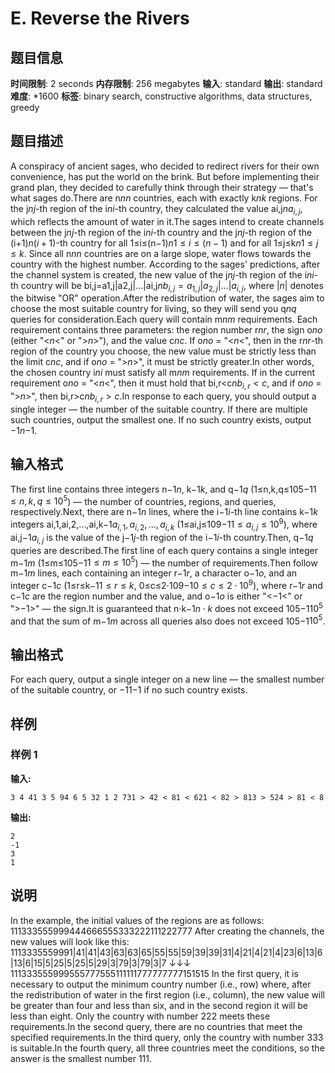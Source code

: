 # E. Reverse the Rivers

## 题目信息

**时间限制**: 2 seconds
**内存限制**: 256 megabytes
**输入**: standard
**输出**: standard
**难度**: *1600
**标签**: binary search, constructive algorithms, data structures, greedy

## 题目描述

A conspiracy of ancient sages, who decided to redirect rivers for their own convenience, has put the world on the brink. But before implementing their grand plan, they decided to carefully think through their strategy — that's what sages do.There are n$n$$n$ countries, each with exactly k$n$$k$ regions. For the j$n$$j$-th region of the i$n$$i$-th country, they calculated the value ai,j$n$$a_{i,j}$, which reflects the amount of water in it.The sages intend to create channels between the j$n$$j$-th region of the i$n$$i$-th country and the j$n$$j$-th region of the (i+1)$n$$(i + 1)$-th country for all 1≤i≤(n−1)$n$$1 \leq i \leq (n - 1)$ and for all 1≤j≤k$n$$1 \leq j \leq k$. Since all n$n$$n$ countries are on a large slope, water flows towards the country with the highest number. According to the sages' predictions, after the channel system is created, the new value of the j$n$$j$-th region of the i$n$$i$-th country will be bi,j=a1,j|a2,j|...|ai,j$n$$b_{i,j} = a_{1,j} | a_{2,j} | ... | a_{i,j}$, where |$n$$|$ denotes the bitwise "OR" operation.After the redistribution of water, the sages aim to choose the most suitable country for living, so they will send you q$n$$q$ queries for consideration.Each query will contain m$n$$m$ requirements. Each requirement contains three parameters: the region number r$n$$r$, the sign o$n$$o$ (either "<$n$$<$" or ">$n$$>$"), and the value c$n$$c$. If o$n$$o$ = "<$n$$<$", then in the r$n$$r$-th region of the country you choose, the new value must be strictly less than the limit c$n$$c$, and if o$n$$o$ = ">$n$$>$", it must be strictly greater.In other words, the chosen country i$n$$i$ must satisfy all m$n$$m$ requirements. If in the current requirement o$n$$o$ = "<$n$$<$", then it must hold that bi,r<c$n$$b_{i,r} < c$, and if o$n$$o$ = ">$n$$>$", then bi,r>c$n$$b_{i,r} > c$.In response to each query, you should output a single integer — the number of the suitable country. If there are multiple such countries, output the smallest one. If no such country exists, output −1$n$$-1$.

## 输入格式

The first line contains three integers n$-1$$n$, k$-1$$k$, and q$-1$$q$ (1≤n,k,q≤105$-1$$1 \leq n, k, q \leq 10^5$) — the number of countries, regions, and queries, respectively.Next, there are n$-1$$n$ lines, where the i$-1$$i$-th line contains k$-1$$k$ integers ai,1,ai,2,…,ai,k$-1$$a_{i,1}, a_{i,2}, \dots, a_{i,k}$ (1≤ai,j≤109$-1$$1 \leq a_{i,j} \leq 10^9$), where ai,j$-1$$a_{i,j}$ is the value of the j$-1$$j$-th region of the i$-1$$i$-th country.Then, q$-1$$q$ queries are described.The first line of each query contains a single integer m$-1$$m$ (1≤m≤105$-1$$1 \leq m \leq 10^5$) — the number of requirements.Then follow m$-1$$m$ lines, each containing an integer r$-1$$r$, a character o$-1$$o$, and an integer c$-1$$c$ (1≤r≤k$-1$$1 \leq r \leq k$, 0≤c≤2⋅109$-1$$0 \leq c \leq 2 \cdot 10^9$), where r$-1$$r$ and c$-1$$c$ are the region number and the value, and o$-1$$o$ is either "<$-1$$<$" or ">$-1$$>$" — the sign.It is guaranteed that n⋅k$-1$$n \cdot k$ does not exceed 105$-1$$10^5$ and that the sum of m$-1$$m$ across all queries also does not exceed 105$-1$$10^5$.

## 输出格式

For each query, output a single integer on a new line — the smallest number of the suitable country, or −1$1$$-1$ if no such country exists.

## 样例

### 样例 1

**输入:**
```
3 4 41 3 5 94 6 5 32 1 2 731 > 42 < 81 < 621 < 82 > 813 > 524 > 81 < 8
```

**输出:**
```
2
-1
3
1
```

## 说明

In the example, the initial values of the regions are as follows: 11$1$33$3$55$5$99$9$44$4$66$6$55$5$33$3$22$2$11$1$22$2$77$7$ After creating the channels, the new values will look like this: 11$1$33$3$55$5$99$9$1|41|4$1 | 4$3|63|6$3 | 6$5|55|5$5 | 5$9|39|3$9 | 3$1|4|21|4|2$1 | 4 | 2$3|6|13|6|1$3 | 6 | 1$5|5|25|5|2$5 | 5 | 2$9|3|79|3|7$9 | 3 | 7$ ↓↓$\downarrow$ 11$1$33$3$55$5$99$9$55$5$77$7$55$5$1111$11$77$7$77$7$77$7$1515$15$ In the first query, it is necessary to output the minimum country number (i.e., row) where, after the redistribution of water in the first region (i.e., column), the new value will be greater than four and less than six, and in the second region it will be less than eight. Only the country with number 22$2$ meets these requirements.In the second query, there are no countries that meet the specified requirements.In the third query, only the country with number 33$3$ is suitable.In the fourth query, all three countries meet the conditions, so the answer is the smallest number 11$1$.
